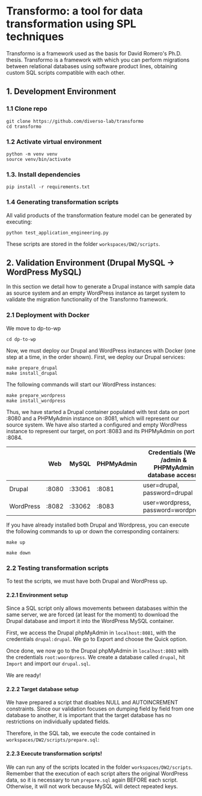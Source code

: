 # Transformo: a tool for data transformation using SPL techniques

Transformo is a framework used as the basis for David Romero's Ph.D. thesis. Transformo is a framework with which you can perform migrations between relational databases using software product lines, obtaining custom SQL scripts compatible with each other.


## 1. Development Environment

### 1.1 Clone repo

```
git clone https://github.com/diverso-lab/transformo
cd transformo
```

### 1.2 Activate virtual environment

```
python -m venv venv
source venv/bin/activate
```

### 1.3. Install dependencies

```
pip install -r requirements.txt
```

### 1.4 Generating transformation scripts

All valid products of the transformation feature model can be generated by executing:

```
python test_application_engineering.py
```

These scripts are stored in the folder `workspaces/DW2/scripts`.

## 2. Validation Environment (Drupal MySQL -> WordPress MySQL)

In this section we detail how to generate a Drupal instance with sample data as source system and an empty WordPress instance as target system to validate the migration functionality of the Transformo framework. 


### 2.1 Deployment with Docker 

We move to dp-to-wp
```
cd dp-to-wp
```

Now, we must deploy our Drupal and WordPress instances with Docker (one step at a time, in the order shown). First, we deploy our Drupal services:
```
make prepare_drupal
make install_drupal
```

The following commands will start our WordPress instances:
```
make prepare_wordpress
make install_wordpress
```

Thus, we have started a Drupal container populated with test data on port :8080 and a PHPMyAdmin instance on :8081, which will represent our source system. We have also started a configured and empty WordPress instance to represent our target, on port :8083 and its PHPMyAdmin on port :8084.

<div align="center">
  
|           | Web   | MySQL  | PHPMyAdmin | Credentials (Web /admin & PHPMyAdmin database access) |
|-----------|-------|--------|------------|-------------------------------------------------------|
| Drupal    | :8080 | :33061 | :8081      | user=drupal, password=drupal                          |
| WordPress | :8082 | :33062 | :8083      | user=wordpress, password=wordpress                    |
  
</div>

If you have already installed both Drupal and Wordpress, you can execute the following commands to up or down the corresponding containers:

```
make up
```

```
make down
```

### 2.2 Testing transformation scripts

To test the scripts, we must have both Drupal and WordPress up.

#### 2.2.1 Environment setup

Since a SQL script only allows movements between databases within the same server, we are forced (at least for the moment) to download the Drupal database and import it into the WordPress MySQL container.

First, we access the Drupal phpMyAdmin in `localhost:8081`, with the credentials `drupal:drupal`.  We go to Export and choose the Quick option.

Once done, we now go to the Drupal phpMyAdmin in `localhost:8083` with the credentials `root:woordpress`. We create a database called `drupal`, hit `Import` and import our `drupal.sql`.

We are ready!

#### 2.2.2 Target database setup

We have prepared a script that disables NULL and AUTOINCREMENT constraints. Since our validation focuses on dumping field by field from one database to another, it is important that the target database has no restrictions on individually updated fields.

Therefore, in the SQL tab, we execute the code contained in  `workspaces/DW2/scripts/prepare.sql`:

#### 2.2.3 Execute transformation scripts!

We can run any of the scripts located in the folder `workspaces/DW2/scripts`. Remember that the execution of each script alters the original WordPress data, so it is necessary to run `prepare.sql` again BEFORE each script. Otherwise, it will not work because MySQL will detect repeated keys.
